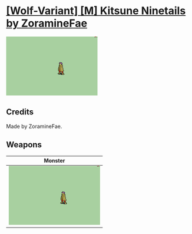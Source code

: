 # [\[Wolf-Variant\] \[M\] Kitsune Ninetails by ZoramineFae](./)

<img src="./8.%20Monster/Monster_000.png" alt="[Wolf-Variant] [M] Kitsune Ninetails by ZoramineFae standing" />

## Credits

Made by ZoramineFae.

## Weapons


|Monster |
|  :---: |
| <img alt="Monster animation" src="./8.%20Monster/Monster.gif" /> |
